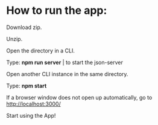 # How to run the app:
Download zip.

Unzip. 

Open the directory in a CLI.

Type: **npm run server** | to start the json-server

Open another CLI instance in the same directory.

Type: **npm start**

If a browser window does not open up automatically,
go to [http://localhost:3000/](http://localhost:3000/)

Start using the App!
